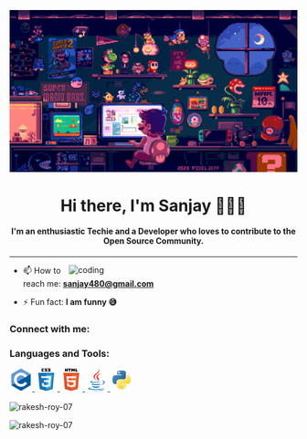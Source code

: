 ![logo](https://github.com/code-crafter-480/code-crafter-480/blob/main/dgdidfa-0a46e71a-b401-4b73-ac6c-80627deb1503.gif)


<h1 align="center">Hi there, I'm Sanjay 🙋🏽‍♂️</h1>
<h4 align="center">I'm an enthusiastic Techie and a Developer who loves to contribute to the Open Source Community.</h4>
<hr>

<img align="right" alt="coding" width="400" src="https://user-images.githubusercontent.com/55389276/140866485-8fb1c876-9a8f-4d6a-98dc-08c4981eaf70.gif">

- 📫 How to reach me: **sanjay480@gmail.com**

- ⚡ Fun fact: **I am funny 😅**

<h3 align="left">Connect with me:</h3>
<p align="left">
  <!-- You can add your social links here -->
</p>

<h3 align="left">Languages and Tools:</h3>
<p align="left"> 
  <a href="https://www.cprogramming.com/" target="_blank" rel="noreferrer"> 
    <img src="https://raw.githubusercontent.com/devicons/devicon/master/icons/c/c-original.svg" alt="c" width="40" height="40"/> 
  </a> 
  <a href="https://www.w3schools.com/css/" target="_blank" rel="noreferrer"> 
    <img src="https://raw.githubusercontent.com/devicons/devicon/master/icons/css3/css3-original-wordmark.svg" alt="css3" width="40" height="40"/> 
  </a> 
  <a href="https://www.w3.org/html/" target="_blank" rel="noreferrer"> 
    <img src="https://raw.githubusercontent.com/devicons/devicon/master/icons/html5/html5-original-wordmark.svg" alt="html5" width="40" height="40"/> 
  </a> 
  <a href="https://www.java.com" target="_blank" rel="noreferrer"> 
    <img src="https://raw.githubusercontent.com/devicons/devicon/master/icons/java/java-original.svg" alt="java" width="40" height="40"/> 
  </a> 
  <a href="https://www.python.org" target="_blank" rel="noreferrer"> 
    <img src="https://raw.githubusercontent.com/devicons/devicon/master/icons/python/python-original.svg" alt="python" width="40" height="40"/> 
  </a> 
</p>

<p>
  <img align="center" src="https://github-readme-stats.vercel.app/api/top-langs?username=rakesh-roy-07&show_icons=true&locale=en&layout=compact" alt="rakesh-roy-07" />
</p>

<p>
  <img align="center" src="https://github-readme-streak-stats.herokuapp.com/?user=rakesh-roy-07&" alt="rakesh-roy-07" />
</p>
